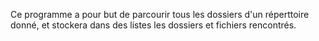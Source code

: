 Ce programme a pour but de parcourir tous les dossiers d'un réperttoire donné, et stockera dans des listes les dossiers et fichiers rencontrés.
